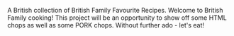 A British collection of British Family Favourite Recipes. Welcome to British Family cooking! This project will be an opportunity to show off some HTML chops as well as some PORK chops. Without further ado - let's eat!